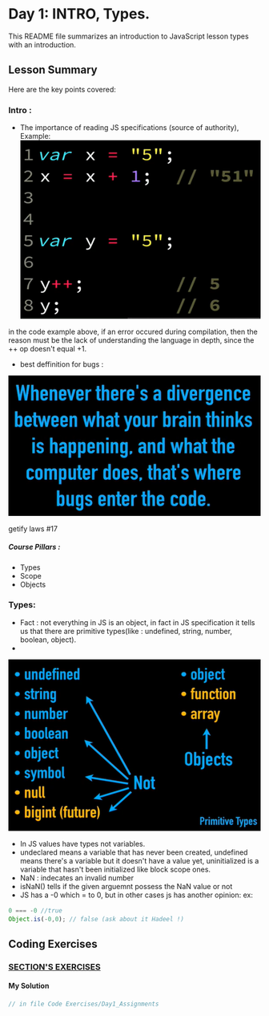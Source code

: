 # Day 1: INTRO, Types.

This README file summarizes an introduction to JavaScript lesson types with an introduction. 

## Lesson Summary
Here are the key points covered:

### Intro :
- The importance of reading JS specifications (source of authority), Example:
![](./images/plusPlus.png)

in the code example above, if an error occured during compilation, then the reason must be the lack of understanding the language in depth, since the ++ op doesn't equal +1.

- best deffinition for bugs : 

![](./images/bugs.png) 

getify laws #17

##### Course Pillars :
- Types
- Scope
- Objects

### Types: 
- Fact : not everything in JS is an object, in fact in JS specification it tells us that there are primitive types(like : undefined, string, number, boolean, object).
- 
![](./images/primitiveTypes.png)

- In JS values have types not variables.
- undeclared means a variable that has never been created, undefined means there's a variable but it doesn't have a value yet, uninitialized is a variable that hasn't been initialized like block scope ones.
- NaN : indecates an invalid number
- isNaN() tells if the given arguemnt possess the NaN value or not
- JS has a -0 which = to 0, but in other cases js has another opinion:
ex:
```javascript
0 === -0 //true
Object.is(-0,0); // false (ask about it Hadeel !)
```
## Coding Exercises

### [SECTION'S EXERCISES](https://github.com/orjwan-alrajaby/gsg-expressjs-backend-training-2023/blob/main/learning-sprint-1/week3-day1-tasks/tasks.md)

#### My Solution
```javascript
// in file Code Exercises/Day1_Assignments
```
